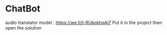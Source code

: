 # ChatBot

audio translator model : https://we.tl/t-RUkokhqAi7
Put it in the project then open the solution
